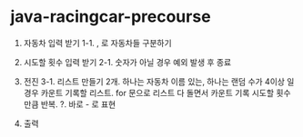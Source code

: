 # java-racingcar-precourse
1. 자동차 입력 받기 
 1-1. , 로 자동차들 구분하기
2. 시도할 횟수 입력 받기
 2-1. 숫자가 아닐 경우 예외 발생 후 종료
3. 전진 
 3-1. 리스트 만들기 2개. 하나는 자동차 이름 있는, 하나는 랜덤 수가 4이상 일 경우 카운트 
      기록할 리스트.
      for 문으로 리스트 다 돌면서 카운트 기록 
      시도할 횟수만큼 반복. 
      ?. 바로 - 로 표현

4. 출력 